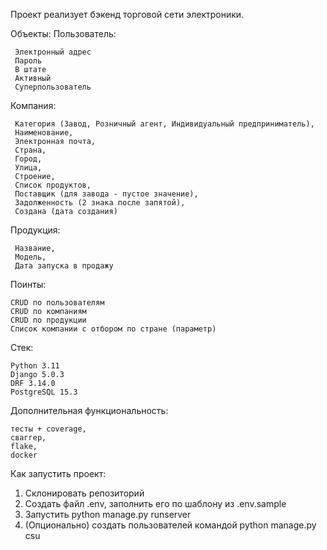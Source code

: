 Проект реализует бэкенд торговой сети электроники.

Объекты:
  Пользователь:

     Электронный адрес
     Пароль
     В штате
     Активный
     Суперпользователь
  
  Компания:

     Категория (Завод, Розничный агент, Индивидуальный предприниматель),
     Наименование,
     Электронная почта,
     Страна,
     Город,
     Улица,
     Строение,
     Список продуктов,
     Поставщик (для завода - пустое значение),
     Задолженность (2 знака после запятой),
     Создана (дата создания)

  Продукция:

     Название,
     Модель,
     Дата запуска в продажу

Поинты:

    CRUD по пользователям
    СRUD по компаниям
    CRUD по продукции
    Список компании с отбором по стране (параметр)

Стек:

    Python 3.11
    Django 5.0.3
    DRF 3.14.0
    PostgreSQL 15.3

Дополнительная функциональность:
    
    тесты + coverage,
    сваггер,
    flake,
    docker

Как запустить проект:

1. Склонировать репозиторий
2. Создать файл .env, заполнить его по шаблону из .env.sample
3. Запустить python manage.py runserver
4. (Опционально) создать пользователей командой python manage.py csu



